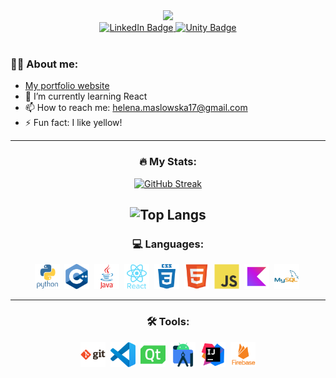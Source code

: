<div align="center">
  <div id="header">
    <img src="https://media1.giphy.com/media/LUokZJ21LM39f6d0Md/giphy.gif?cid=ecf05e47wvehpcjb7r9dkr7ib95djpvi34fskucexy6xkxxq&rid=giphy.gif&ct=s" width="200"/>
  </div>
  <!-- https://media3.giphy.com/media/lnIfDxGkt2t6L3KmgG/giphy.gif?cid=ecf05e47ewceczv5749eglrkuifnoasqi0iibtuiz0ndbhqj&rid=giphy.gif&ct=s -->
  <div id="badges">
    <a href="https://www.linkedin.com/in/helena-mas%C5%82owska-635b62241/">
      <img src="https://img.shields.io/badge/Linked In-darkblue?style=for-the-badge&logo=linkedin&logoColor=white" alt="LinkedIn Badge"/>
    </a>
    <a href="https://assetstore.unity.com/packages/3d/props/guns/mexican-gun-214062">
      <img src="https://img.shields.io/badge/Unity Asset Store-darkgreen?style=for-the-badge&logo=unity&logoColor=white" alt="Unity Badge"/>
    </a>
  </div>
  <div> 
    <img src="https://komarev.com/ghpvc/?username=HelenaMaslowska&style=flat-square&color=yellowgreen" alt=""/> 
  <div/>
<div/>
<div align="left"/>
    
### :woman_technologist: About me:
- [My portfolio website](https://helenamaslowska.github.io/portfolio/)
- 🌱 I’m currently learning React <br/>
- 📫 How to reach me: helena.maslowska17@gmail.com <br/>
- ⚡ Fun fact: I like yellow!

---
<div align="center"/>
    
### :fire: My Stats:
[![GitHub Streak](http://github-readme-streak-stats.herokuapp.com?user=HelenaMaslowska&theme=gruvbox&hide_border=true&border_radius=4.6)](https://git.io/streak-stats)
    
![Top Langs](https://github-readme-stats.vercel.app/api/top-langs/?username=HelenaMaslowska&layout=compact&hide=Jupyter%20Notebook&theme=gruvbox&hide_border=true)
---
  
### 💻 Languages:
<div>
  <img src="https://github.com/devicons/devicon/blob/master/icons/python/python-original-wordmark.svg" title="Python" alt="Python" width="40" height="40"/>&nbsp;
  <img src="https://github.com/devicons/devicon/blob/master/icons/cplusplus/cplusplus-original.svg" title="C++" alt="C++" width="40" height="40"/>&nbsp;
  <img src="https://github.com/devicons/devicon/blob/master/icons/java/java-original-wordmark.svg" title="Java" alt="Java" width="40" height="40"/>&nbsp;
  <img src="https://github.com/devicons/devicon/blob/master/icons/react/react-original-wordmark.svg" title="React" alt="React" width="40" height="40"/>&nbsp;
  <img src="https://github.com/devicons/devicon/blob/master/icons/css3/css3-plain-wordmark.svg"  title="CSS3" alt="CSS" width="40" height="40"/>&nbsp;
  <img src="https://github.com/devicons/devicon/blob/master/icons/html5/html5-original.svg" title="HTML5" alt="HTML" width="40" height="40"/>&nbsp;
  <img src="https://github.com/devicons/devicon/blob/master/icons/javascript/javascript-original.svg" title="JavaScript" alt="JavaScript" width="40" height="40"/>&nbsp;
  <img src="https://github.com/devicons/devicon/blob/master/icons/kotlin/kotlin-original.svg" title="Kotlin" alt="Kotlin" width="40" height="40"/>&nbsp;
  <img src="https://github.com/devicons/devicon/blob/master/icons/mysql/mysql-original-wordmark.svg" title="MySQL"  alt="MySQL" width="40" height="40"/>&nbsp;
<div/>

---
  
### :hammer_and_wrench: Tools:
<div>
  <img src="https://github.com/devicons/devicon/blob/master/icons/git/git-original-wordmark.svg" title="Git" alt="Git" width="40" height="40"/>&nbsp;
  <img src="https://github.com/devicons/devicon/blob/master/icons/vscode/vscode-original.svg" title="VSCode" alt="VSCode" width="40" height="40"/>&nbsp;
  <img src="https://github.com/devicons/devicon/blob/master/icons/qt/qt-original.svg" title="Qt" alt="Qt" width="40" height="40"/>&nbsp;
  <img src="https://github.com/devicons/devicon/blob/master/icons/androidstudio/androidstudio-original.svg" title="AndroidStudio" alt="AndroidStudio" width="40" height="40"/>&nbsp;
  <img src="https://github.com/devicons/devicon/blob/master/icons/intellij/intellij-original.svg" title="Intellij" alt="Intellij" width="40" height="40"/>&nbsp;
  <img src="https://github.com/devicons/devicon/blob/master/icons/firebase/firebase-plain-wordmark.svg" title="Firebase" alt="Firebase" width="40" height="40"/>
</div>
